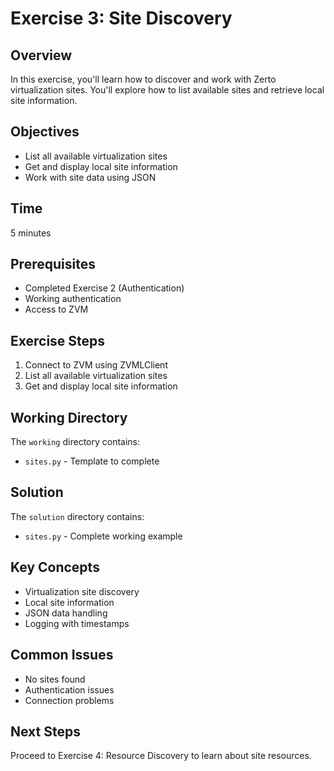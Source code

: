 # Exercise 3: Site Discovery

## Overview
In this exercise, you'll learn how to discover and work with Zerto virtualization sites. You'll explore how to list available sites and retrieve local site information.

## Objectives
- List all available virtualization sites
- Get and display local site information
- Work with site data using JSON

## Time
5 minutes

## Prerequisites
- Completed Exercise 2 (Authentication)
- Working authentication
- Access to ZVM

## Exercise Steps
1. Connect to ZVM using ZVMLClient
2. List all available virtualization sites
3. Get and display local site information

## Working Directory
The `working` directory contains:
- `sites.py` - Template to complete

## Solution
The `solution` directory contains:
- `sites.py` - Complete working example

## Key Concepts
- Virtualization site discovery
- Local site information
- JSON data handling
- Logging with timestamps

## Common Issues
- No sites found
- Authentication issues
- Connection problems

## Next Steps
Proceed to Exercise 4: Resource Discovery to learn about site resources. 